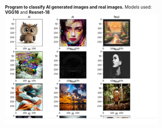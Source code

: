 **Program to classify AI generated images and real images.**
Models used: **VGG16** and **Resnet-18**
![screeshot of images classification](https://github.com/dibyajyoti-mandal/ai-img-detection/blob/main/Screenshot%202024-07-05%20120557.png)
